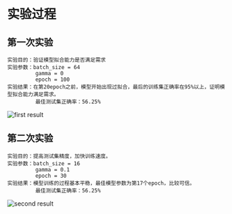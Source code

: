 # 实验过程

## 第一次实验
    实验目的：验证模型拟合能力是否满足需求
    实验参数：batch_size = 64
             gamma = 0
             epoch = 100
    实验结果：在第20epoch之前，模型开始出现过拟合，最后的训练集正确率在95%以上，证明模型拟合能力满足需求。
             最佳测试集正确率：56.25%
![first result](https://github.com/zysc1996/ImageClassification/blob/master/Stage_2%20Species_classification/train%20and%20val%20loss%20vs%20epoches%201.jpg)
## 第二次实验
    实验目的：提高测试集精度，加快训练速度。
    实验参数：batch_size = 16
             gamma = 0.1
             epoch = 30
    实验结果：模型训练的过程基本平稳，最佳模型参数为第17个epoch，比较可信。
             最佳测试集正确率：56.25%
![second result](https://github.com/zysc1996/ImageClassification/blob/master/Stage_2%20Species_classification/train%20and%20val%20loss%20vs%20epoches%202.jpg)